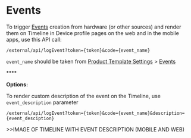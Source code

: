 # Events

To trigger [Events](https://github.com/blynkkk/blynkkk.github.io/tree/1b828d2e6ad5add190596bc1bfad64e2d6aa0832/en/product/product-template-settings/events/README.md) creation from hardware \(or other sources\) and render them on Timeline in Device profile pages on the web and in the mobile apps, use this API call:

```text
/external/api/logEvent?token={token}&code={event_name}
```

`event_name` should be taken from [Product Template Settings](https://github.com/blynkkk/blynkkk.github.io/tree/1b828d2e6ad5add190596bc1bfad64e2d6aa0832/en/product/product-template-settings/README.md) &gt; [Events](https://github.com/blynkkk/blynkkk.github.io/tree/1b828d2e6ad5add190596bc1bfad64e2d6aa0832/en/product/product-template-settings/events/README.md)

\*\*\*\*

**Options:**

To render custom description of the event on the Timeline, use `event_description` parameter

`/external/api/logEvent?token={token}&code={event_name}&description={event_desciption}`

&gt;&gt;IMAGE OF TIMELINE WITH EVENT DESCRIPTION \(MOBILE AND WEB\)

